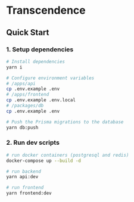 # Transcendence
## Quick Start

### 1. Setup dependencies

```bash
# Install dependencies
yarn i

# Configure environment variables
# /apps/api
cp .env.example .env
# /apps/frontend
cp .env.example .env.local
# /packages/db
cp .env.example .env

# Push the Prisma migrations to the database
yarn db:push
```

### 2. Run dev scripts
```bash
# run docker containers (postgresql and redis)
docker-compose up --build -d

# run backend
yarn api:dev

# run frontend
yarn frontend:dev
```
